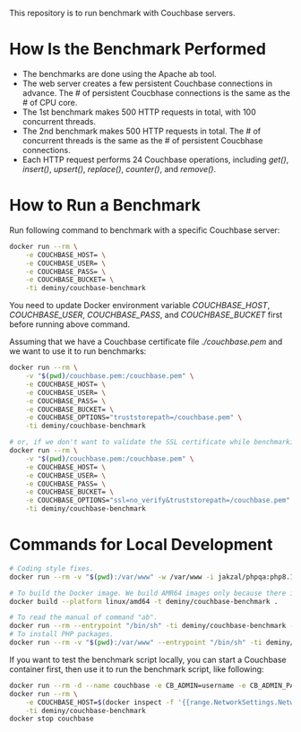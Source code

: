 This repository is to run benchmark with Couchbase servers.

# How Is the Benchmark Performed

* The benchmarks are done using the Apache ab tool.
* The web server creates a few persistent Couchbase connections in advance. The # of persistent Coucbhase connections is the same as the # of CPU core.
* The 1st benchmark makes 500 HTTP requests in total, with 100 concurrent threads.
* The 2nd benchmark makes 500 HTTP requests in total. The # of concurrent threads is the same as the # of persistent Coucbhase connections.
* Each HTTP request performs 24 Couchbase operations, including _get()_, _insert()_, _upsert()_, _replace()_, _counter()_, and _remove()_.

# How to Run a Benchmark

Run following command to benchmark with a specific Couchbase server:

```bash
docker run --rm \
    -e COUCHBASE_HOST= \
    -e COUCHBASE_USER= \
    -e COUCHBASE_PASS= \
    -e COUCHBASE_BUCKET= \
    -ti deminy/couchbase-benchmark
```

You need to update Docker environment variable _COUCHBASE_HOST_, _COUCHBASE_USER_, _COUCHBASE_PASS_, and
_COUCHBASE_BUCKET_ first before running above command.

Assuming that we have a Couchbase certificate file _./couchbase.pem_ and we want to use it to run benchmarks:

```bash
docker run --rm \
    -v "$(pwd)/couchbase.pem:/couchbase.pem" \
    -e COUCHBASE_HOST= \
    -e COUCHBASE_USER= \
    -e COUCHBASE_PASS= \
    -e COUCHBASE_BUCKET= \
    -e COUCHBASE_OPTIONS="truststorepath=/couchbase.pem" \
    -ti deminy/couchbase-benchmark

# or, if we don't want to validate the SSL certificate while benchmarking. This should be used for debugging purposes only.
docker run --rm \
    -v "$(pwd)/couchbase.pem:/couchbase.pem" \
    -e COUCHBASE_HOST= \
    -e COUCHBASE_USER= \
    -e COUCHBASE_PASS= \
    -e COUCHBASE_BUCKET= \
    -e COUCHBASE_OPTIONS="ssl=no_verify&truststorepath=/couchbase.pem" \
    -ti deminy/couchbase-benchmark
```

# Commands for Local Development

```bash
# Coding style fixes.
docker run --rm -v "$(pwd):/var/www" -w /var/www -i jakzal/phpqa:php8.1 php-cs-fixer fix

# To build the Docker image. We build AMR64 images only because there is no download link for ARM64.
docker build --platform linux/amd64 -t deminy/couchbase-benchmark .

# To read the manual of command "ab".
docker run --rm --entrypoint "/bin/sh" -ti deminy/couchbase-benchmark -c "ab -h"
# To install PHP packages.
docker run --rm -v "$(pwd):/var/www" --entrypoint "/bin/sh" -ti deminy/couchbase-benchmark -c "composer install -n"
```

If you want to test the benchmark script locally, you can start a Couchbase container first, then use it to run the
benchmark script, like following:

```bash
docker run --rm -d --name couchbase -e CB_ADMIN=username -e CB_ADMIN_PASSWORD=password -e CB_BUCKET=test -t deminy/couchbase:7.1.1
docker run --rm \
    -e COUCHBASE_HOST=$(docker inspect -f '{{range.NetworkSettings.Networks}}{{.IPAddress}}{{end}}' couchbase) \
    -ti deminy/couchbase-benchmark
docker stop couchbase
```
